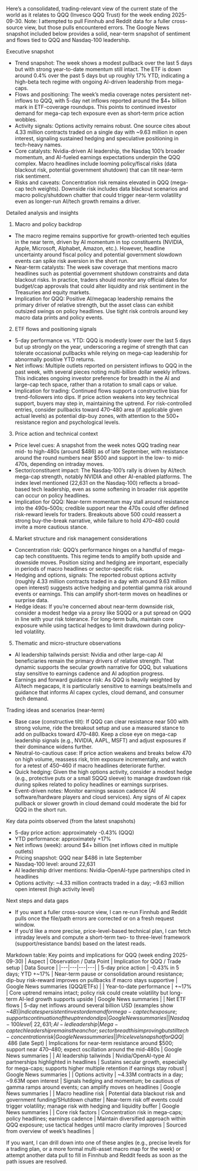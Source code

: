 Here’s a consolidated, trading-relevant view of the current state of the world as it relates to QQQ (Invesco QQQ Trust) for the week ending 2025-09-30. Note: I attempted to pull Finnhub and Reddit data for a fuller cross-source view, but those pulls encountered errors. The Google News snapshot included below provides a solid, near-term snapshot of sentiment and flows tied to QQQ and Nasdaq-100 leadership.

Executive snapshot
- Trend snapshot: The week shows a modest pullback over the last 5 days but with strong year-to-date momentum still intact. The ETF is down around 0.4% over the past 5 days but up roughly 17% YTD, indicating a high-beta tech regime with ongoing AI-driven leadership from mega-caps.
- Flows and positioning: The week’s media coverage notes persistent net-inflows to QQQ, with 5-day net inflows reported around the $4+ billion mark in ETF-coverage roundups. This points to continued investor demand for mega-cap tech exposure even as short-term price action wobbles.
- Activity signals: Options activity remains robust. One source cites about 4.33 million contracts traded on a single day with ~9.63 million in open interest, signaling sustained hedging and speculative positioning in tech-heavy names.
- Core catalysts: Nvidia-driven AI leadership, the Nasdaq 100’s broader momentum, and AI-fueled earnings expectations underpin the QQQ complex. Macro headlines include looming policy/fiscal risks (data blackout risk, potential government shutdown) that can tilt near-term risk sentiment.
- Risks and caveats: Concentration risk remains elevated in QQQ (mega-cap tech weights). Downside risk includes data blackout scenarios and macro policy/shutdown chatter that could trigger near-term volatility even as longer-run AI/tech growth remains a driver.

Detailed analysis and insights
1) Macro and policy backdrop
- The macro regime remains supportive for growth-oriented tech equities in the near term, driven by AI momentum in top constituents (NVIDIA, Apple, Microsoft, Alphabet, Amazon, etc.). However, headline uncertainty around fiscal policy and potential government slowdown events can spike risk aversion in the short run.
- Near-term catalysts: The week saw coverage that mentions macro headlines such as potential government shutdown constraints and data blackout risks. In practice, traders should monitor any official dates for budget/cap approvals that could alter liquidity and risk sentiment in the Treasuries and equity markets.
- Implication for QQQ: Positive AI/megacap leadership remains the primary driver of relative strength, but the asset class can exhibit outsized swings on policy headlines. Use tight risk controls around key macro data prints and policy events.

2) ETF flows and positioning signals
- 5-day performance vs. YTD: QQQ is modestly lower over the last 5 days but up strongly on the year, underscoring a regime of strength that can tolerate occasional pullbacks while relying on mega-cap leadership for abnormally positive YTD returns.
- Net inflows: Multiple outlets reported on persistent inflows to QQQ in the past week, with several pieces noting multi-billion dollar weekly inflows. This indicates ongoing investor preference for breadth in the AI and large-cap tech space, rather than a rotation to small caps or value.
- Implication for trading: Continued flows support a constructive bias for trend-followers into dips. If price action weakens into key technical support, buyers may step in, maintaining the uptrend. For risk-controlled entries, consider pullbacks toward 470–480 area (if applicable given actual levels) as potential dip-buy zones, with attention to the 500+ resistance region and psychological levels.

3) Price action and technical context
- Price level cues: A snapshot from the week notes QQQ trading near mid- to high-480s (around $486) as of late September, with resistance around the round numbers near $500 and support in the low- to mid-470s, depending on intraday moves.
- Sector/constituent impact: The Nasdaq-100’s rally is driven by AI/tech mega-cap strength, notably NVIDIA and other AI-enabled platforms. The index level mentioned (22,631 on the Nasdaq-100) reflects a broad-based tech leadership, even as some softening in broader risk appetite can occur on policy headlines.
- Implication for QQQ: Near-term momentum may stall around resistance into the 490s–500s; credible support near the 470s could offer defined risk-reward levels for traders. Breakouts above 500 could reassert a strong buy-the-break narrative, while failure to hold 470–480 could invite a more cautious stance.

4) Market structure and risk management considerations
- Concentration risk: QQQ’s performance hinges on a handful of mega-cap tech constituents. This regime tends to amplify both upside and downside moves. Position sizing and hedging are important, especially in periods of macro headlines or sector-specific risk.
- Hedging and options, signals: The reported robust options activity (roughly 4.33 million contracts traded in a day with around 9.63 million open interest) suggests active hedging and potential gamma risk around events or earnings. This can amplify short-term moves on headlines or surprise data.
- Hedge ideas: If you’re concerned about near-term downside risk, consider a modest hedge via a proxy like SQQQ or a put spread on QQQ in line with your risk tolerance. For long-term bulls, maintain core exposure while using tactical hedges to limit drawdown during policy-led volatility.

5) Thematic and micro-structure observations
- AI leadership tailwinds persist: Nvidia and other large-cap AI beneficiaries remain the primary drivers of relative strength. That dynamic supports the secular growth narrative for QQQ, but valuations stay sensitive to earnings cadence and AI adoption progress.
- Earnings and forward guidance risk: As QQQ is heavily weighted by AI/tech megacaps, it is particularly sensitive to earnings beats/mells and guidance that informs AI capex cycles, cloud demand, and consumer tech demand.

Trading ideas and scenarios (near-term)
- Base case (constructive tilt): If QQQ can clear resistance near 500 with strong volume, ride the breakout setup and use a measured stance to add on pullbacks toward 470–480. Keep a close eye on mega-cap leadership signals (e.g., NVIDIA, AAPL, MSFT) and adjust exposures if their dominance widens further.
- Neutral-to-cautious case: If price action weakens and breaks below 470 on high volume, reassess risk, trim exposure incrementally, and watch for a retest of 450–460 if macro headlines deteriorate further.
- Quick hedging: Given the high options activity, consider a modest hedge (e.g., protective puts or a small SQQQ sleeve) to manage drawdown risk during spikes related to policy headlines or earnings surprises.
- Event-driven notes: Monitor earnings season cadence (AI software/hardware players and cloud services). Any signs of AI capex pullback or slower growth in cloud demand could moderate the bid for QQQ in the short run.

Key data points observed (from the latest snapshots)
- 5-day price action: approximately -0.43% (QQQ)
- YTD performance: approximately +17%
- Net inflows (week): around $4+ billion (net inflows cited in multiple outlets)
- Pricing snapshot: QQQ near $486 in late September
- Nasdaq-100 level: around 22,631
- AI leadership driver mentions: Nvidia-OpenAI-type partnerships cited in headlines
- Options activity: ~4.33 million contracts traded in a day; ~9.63 million open interest (high activity level)

Next steps and data gaps
- If you want a fuller cross-source view, I can re-run Finnhub and Reddit pulls once the file/path errors are corrected or on a fresh request window.
- If you’d like a more precise, price-level-based technical plan, I can fetch intraday levels and compute a short-term two- to three-level framework (support/resistance bands) based on the latest reads.

Markdown table: Key points and implications for QQQ (week ending 2025-09-30)
| Aspect | Observation / Data Point | Implication for QQQ / Trade setup | Data Source |
|---|---|---|---|
| 5-day price action | -0.43% in 5 days; YTD +~17% | Near-term pause or consolidation around resistance; dip-buy risk-reward improves on pullbacks if macro stays supportive | Google News summaries (QQQ/ETFs) |
| Year-to-date performance | +~17% | Core uptrend remains intact; policy risk could create volatility but long-term AI-led growth supports upside | Google News summaries |
| Net ETF flows | 5-day net inflows around several billion USD (examples show ~$4B) | Indicates persistent investor demand for mega-cap tech exposure; supports continuation of the uptrend on dips | Google News summaries |
| Nasdaq-100 level | ~22,631; AI-led leadership | Mega-cap tech leadership remains the anchor; sector breadth is improving but still tech-concentration risk | Google News summaries |
| Price level snapshot for QQQ | ~$486 (late Sept) | Implications for near-term resistance around $500; support near $470–$480; expect oscillation around the mid-480s | Google News summaries |
| AI leadership tailwinds | Nvidia/OpenAI-type AI partnerships highlighted in headlines | Sustains secular growth, especially for mega-caps; supports higher multiple retention if earnings stay robust | Google News summaries |
| Options activity | ~4.33M contracts in a day; ~9.63M open interest | Signals hedging and momentum; be cautious of gamma ramps around events; can amplify moves on headlines | Google News summaries |
| Macro headline risk | Potential data blackout risk and government funding/SHutdown chatter | Near-term risk off events could trigger volatility; manage risk with hedging and liquidity buffer | Google News summaries |
| Core risk factors | Concentration risk in mega-caps; policy headlines; earnings cadence | Maintain diversified approach within QQQ exposure; use tactical hedges until macro clarity improves | Sourced from overview of week’s headlines |

If you want, I can drill down into one of these angles (e.g., precise levels for a trading plan, or a more formal multi-asset macro map for the week) or attempt another data pull to fill in Finnhub and Reddit feeds as soon as the path issues are resolved.